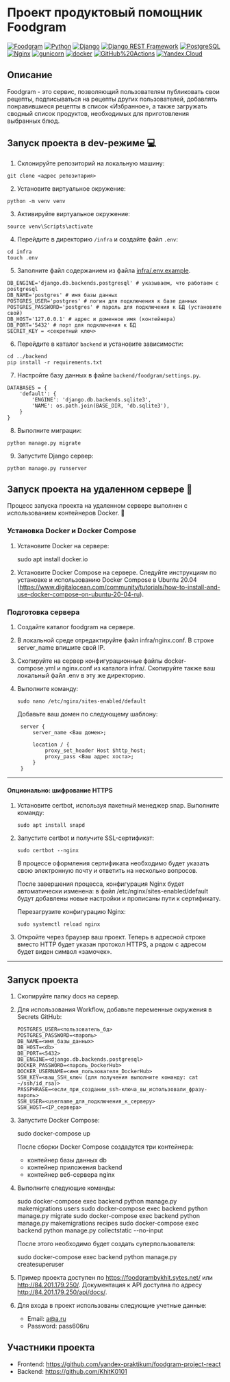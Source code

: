 # Проект продуктовый помощник Foodgram
[![Foodgram](https://github.com/KhitK0101/foodgram-project-react/actions/workflows/foodgram_workflow.yml/badge.svg)](https://github.com/KhitK0101//foodgram-project-react/actions/workflows/foodgram_workflow.yml) 
[![Python](https://img.shields.io/badge/-Python-464646?style=flat-square&logo=Python)](https://www.python.org/)
[![Django](https://img.shields.io/badge/-Django-464646?style=flat-square&logo=Django)](https://www.djangoproject.com/)
[![Django REST Framework](https://img.shields.io/badge/-Django%20REST%20Framework-464646?style=flat-square&logo=Django%20REST%20Framework)](https://www.django-rest-framework.org/)
[![PostgreSQL](https://img.shields.io/badge/-PostgreSQL-464646?style=flat-square&logo=PostgreSQL)](https://www.postgresql.org/)
[![Nginx](https://img.shields.io/badge/-NGINX-464646?style=flat-square&logo=NGINX)](https://nginx.org/ru/)
[![gunicorn](https://img.shields.io/badge/-gunicorn-464646?style=flat-square&logo=gunicorn)](https://gunicorn.org/)
[![docker](https://img.shields.io/badge/-Docker-464646?style=flat-square&logo=docker)](https://www.docker.com/)
[![GitHub%20Actions](https://img.shields.io/badge/-GitHub%20Actions-464646?style=flat-square&logo=GitHub%20actions)](https://github.com/features/actions)
[![Yandex.Cloud](https://img.shields.io/badge/-Yandex.Cloud-464646?style=flat-square&logo=Yandex.Cloud)](https://cloud.yandex.ru/)

## Описание

Foodgram - это сервис, позволяющий пользователям публиковать свои рецепты, подписываться на рецепты других пользователей, добавлять понравившиеся рецепты в список «Избранное», а также загружать сводный список продуктов, необходимых для приготовления выбранных блюд.

## Запуск проекта в dev-режиме :computer:

1. Склонируйте репозиторий на локальную машину:
```
git clone <адрес репозитария>
```

2. Установите виртуальное окружение:
```
python -m venv venv
```

3. Активируйте виртуальное окружение:
```
source venv\Scripts\activate
```

4. Перейдите в директорию `/infra` и создайте файл `.env`:
```
cd infra
touch .env
```
5. Заполните файл содержанием из файла [infra/.env.example](https://github.com/KhitK0101/foodgram-project-react/blob/master/infra/.env.example).
```
DB_ENGINE='django.db.backends.postgresql' # указываем, что работаем с postgresql
DB_NAME='postgres' # имя базы данных
POSTGRES_USER='postgres' # логин для подключения к базе данных
POSTGRES_PASSWORD='postgres' # пароль для подключения к БД (установите свой)
DB_HOST='127.0.0.1' # адрес и доменное имя (контейнера)
DB_PORT='5432' # порт для подключения к БД
SECRET_KEY = <секретный ключ>
```
6. Перейдите в каталог `backend` и установите зависимости:
```
cd ../backend
pip install -r requirements.txt
```
7. Настройте базу данных в файле `backend/foodgram/settings.py`.
```
DATABASES = {
    'default': {
        'ENGINE': 'django.db.backends.sqlite3',
        'NAME': os.path.join(BASE_DIR, 'db.sqlite3'),
    }
}
```
8. Выполните миграции:
```
python manage.py migrate
```

9. Запустите Django сервер:
```
python manage.py runserver
```

## Запуск проекта на удаленном сервере :milky_way:

Процесс запуска проекта на удаленном сервере выполнен с использованием контейнеров Docker. :whale:

### Установка Docker и Docker Compose
1. Установите Docker на сервере:
   
   sudo apt install docker.io 
   

2. Установите Docker Compose на сервере. Следуйте инструкциям по установке и использованию Docker Compose в Ubuntu 20.04 (https://www.digitalocean.com/community/tutorials/how-to-install-and-use-docker-compose-on-ubuntu-20-04-ru).

### Подготовка сервера
1. Создайте каталог foodgram на сервере.

2. В локальной среде отредактируйте файл infra/nginx.conf. В строке server_name впишите свой IP.

3. Скопируйте на сервер конфигурационные файлы docker-compose.yml и nginx.conf из каталога infra/. Скопируйте также ваш локальный файл .env в эту же директорию.

4. Выполните команду:
   ```
   sudo nano /etc/nginx/sites-enabled/default
   ```
   Добавьте ваш домен по следующему шаблону:
   ```
    server {
        server_name <Ваш домен>;

        location / {
            proxy_set_header Host $http_host;
            proxy_pass <Ваш адрес хоста>;
        }
    }
   ```
--------------------------------------------------------------------
#### Опционально: шифрование HTTPS
1. Установите certbot, используя пакетный менеджер snap. Выполните команду:
   ```
   sudo apt install snapd
   ```

2. Запустите certbot и получите SSL-сертификат:
   ```
   sudo certbot --nginx
   ```
   В процессе оформления сертификата необходимо будет указать свою электронную почту и ответить на несколько вопросов.

   После завершения процесса, конфигурация Nginx будет автоматически изменена: в файл /etc/nginx/sites-enabled/default будут добавлены новые настройки и прописаны пути к сертификату.

   Перезагрузите конфигурацию Nginx:
   ```
   sudo systemctl reload nginx
   ```

3. Откройте через браузер ваш проект. Теперь в адресной строке вместо HTTP будет указан протокол HTTPS, а рядом с адресом будет виден символ «замочек».

-------------------------------------------------------------------

## Запуск проекта
1. Скопируйте папку docs на сервер.

2. Для использования Workflow, добавьте переменные окружения в Secrets GitHub:
   ```
   POSTGRES_USER=<пользователь_бд>
   POSTGRES_PASSWORD=<пароль>
   DB_NAME=<имя_базы_данных>
   DB_HOST=<db>
   DB_PORT=<5432>
   DB_ENGINE=<django.db.backends.postgresql>
   DOCKER_PASSWORD=<пароль_DockerHub>
   DOCKER_USERNAME=<имя_пользователя_DockerHub>
   SSH_KEY=<ваш_SSH_ключ (для получения выполните команду: cat ~/ssh/id_rsa)>
   PASSPHRASE=<если_при_создании_ssh-ключа_вы_использовали_фразу-пароль>     
   SSH_USER=<username_для_подключения_к_серверу>
   SSH_HOST=<IP_сервера>
   ```

3. Запустите Docker Compose:
   
   sudo docker-compose up
   
   После сборки Docker Compose создадутся три контейнера:
   - контейнер базы данных db
   - контейнер приложения backend
   - контейнер веб-сервера nginx

4. Выполните следующие команды:
   
   sudo docker-compose exec backend python manage.py makemigrations users
   sudo docker-compose exec backend python manage.py migrate
   sudo docker-compose exec backend python manage.py makemigrations recipes
   sudo docker-compose exec backend python manage.py collectstatic --no-input
   
   После этого необходимо будет создать суперпользователя:
   
   sudo docker-compose exec backend python manage.py createsuperuser
   

5. Пример проекта доступен по https://foodgrambykhit.sytes.net/ или http://84.201.179.250/. Документация к API доступна по адресу http://84.201.179.250/api/docs/.

6. Для входа в проект использованы следующие учетные данные:
   - Email: a@a.ru
   - Password: pass606ru

## Участники проекта
- Frontend: https://github.com/yandex-praktikum/foodgram-project-react
- Backend: https://github.com/KhitK0101
